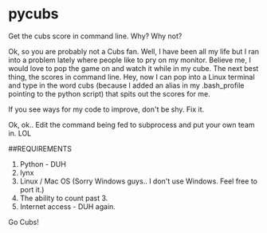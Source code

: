 # pycubs
Get the cubs score in command line. Why? Why not?

Ok, so you are probably not a Cubs fan. Well, I have been all my life but I ran into a problem lately where people like to pry on my monitor. Believe me, I would love to pop the game on and watch it while in my cube. The next best thing, the scores in command line. Hey, now I can pop into a Linux terminal and type in the word cubs (because I added an alias in my .bash_profile pointing to the python script) that spits out the scores for me. 

If you see ways for my code to improve, don't be shy. Fix it. 

Ok, ok.. Edit the command being fed to subprocess and put your own team in. LOL

##REQUIREMENTS
1. Python - DUH
2. lynx
3. Linux / Mac OS (Sorry Windows guys.. I don't use Windows. Feel free to port it.)
3. The ability to count past 3.
3. Internet access - DUH again. 

Go Cubs!
